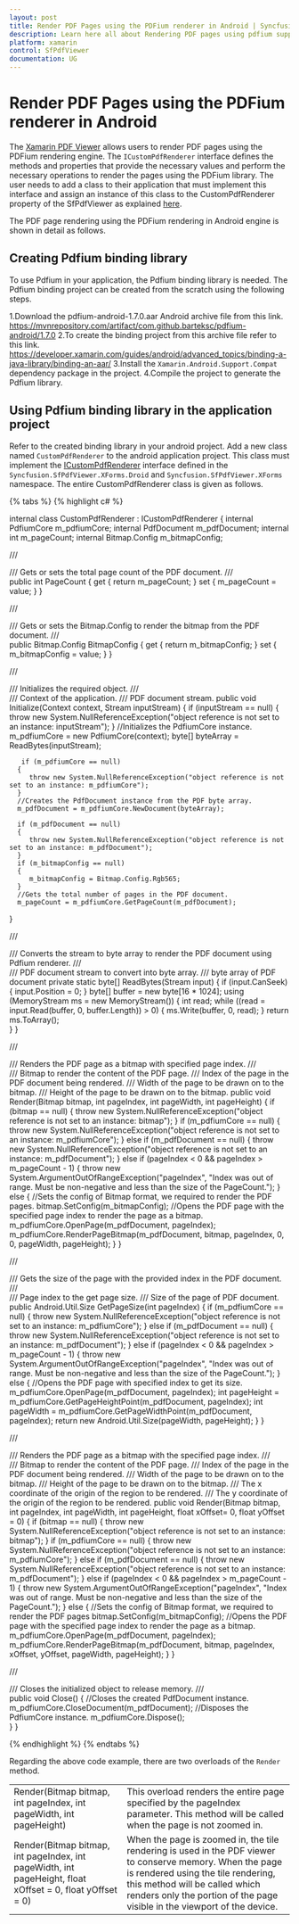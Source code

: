 ```yaml
---
layout: post
title: Render PDF Pages using the PDFium renderer in Android | Syncfusion
description: Learn here all about Rendering PDF pages using pdfium support on Android platform in Syncfusion<sup>®</sup> Xamarin Pdf Viewer (SfPdfViewer) control and more.
platform: xamarin
control: SfPdfViewer
documentation: UG
---
```


# Render PDF Pages using the PDFium renderer in Android

The [Xamarin PDF Viewer](https://www.syncfusion.com/xamarin-ui-controls/xamarin-pdf-viewer) allows users to render PDF pages using the PDFium rendering engine. The `ICustomPdfRenderer` interface defines the methods and properties that provide the necessary values and perform the necessary operations to render the pages using the PDFium library. The user needs to add a class to their application that must implement this interface and assign an instance of this class to the CustomPdfRenderer property of the SfPdfViewer as explained [here](https://help.syncfusion.com/xamarin/pdf-viewer/rendering-pdf-pages-using-pdfium).

The PDF page rendering using the PDFium rendering in Android engine is shown in detail as follows.

## Creating Pdfium binding library

To use Pdfium in your application, the Pdfium binding library is needed. The Pdfium binding project can be created from the scratch using the following steps.

1.Download the pdfium-android-1.7.0.aar Android archive file from this link.
<https://mvnrepository.com/artifact/com.github.barteksc/pdfium-android/1.7.0>
2.To create the binding project from this archive file refer to this link. 
<https://developer.xamarin.com/guides/android/advanced_topics/binding-a-java-library/binding-an-aar/>
3.Install the `Xamarin.Android.Support.Compat` dependency package in the project.
4.Compile the project to generate the Pdfium library.

## Using Pdfium binding library in the application project

Refer to the created binding library in your android project. Add a new class named `CustomPdfRenderer` to the android application project. This class must implement the [ICustomPdfRenderer](https://help.syncfusion.com/cr/xamarin/Syncfusion.SfPdfViewer.XForms.ICustomPdfRendererService.html#Syncfusion_SfPdfViewer_XForms_ICustomPdfRendererService_AlternatePdfRenderer) interface defined in the `Syncfusion.SfPdfViewer.XForms.Droid` and `Syncfusion.SfPdfViewer.XForms` namespace.
The entire CustomPdfRenderer class is given as follows. 

{% tabs %}
{% highlight c# %}

internal class CustomPdfRenderer : ICustomPdfRenderer
{
   internal PdfiumCore m_pdfiumCore;
   internal PdfDocument m_pdfDocument;
   internal int m_pageCount;
   internal Bitmap.Config m_bitmapConfig;
  
   /// <summary>
   /// Gets or sets the total page count of the PDF document.
   /// </summary>
   public int PageCount
   {
      get
      {
         return m_pageCount;
      }
      set
      {
         m_pageCount = value;
      }
   }
   
   /// <summary>
   /// Gets or sets the Bitmap.Config to render the bitmap from the PDF document.
   /// </summary>
   public Bitmap.Config BitmapConfig
   {
      get
      {
         return m_bitmapConfig;
      }
      set
      {
         m_bitmapConfig = value;
      }
   }

   /// <summary>
   /// Initializes the required object.
   /// </summary>
   /// <param name="context">Context of the application.</param>
   /// <param name="inputStream">PDF document stream.</param>
   public void Initialize(Context context, Stream inputStream)
   {
      if (inputStream == null)
      {
         throw new System.NullReferenceException("object reference is not set to an instance: inputStream");
      }
      //Initializes the PdfiumCore instance.
      m_pdfiumCore = new PdfiumCore(context);
      byte[] byteArray = ReadBytes(inputStream);
      
	   if (m_pdfiumCore == null)
      {
         throw new System.NullReferenceException("object reference is not set to an instance: m_pdfiumCore");
      }         
      //Creates the PdfDocument instance from the PDF byte array.
      m_pdfDocument = m_pdfiumCore.NewDocument(byteArray);

      if (m_pdfDocument == null)
      {
         throw new System.NullReferenceException("object reference is not set to an instance: m_pdfDocument");
      }
      if (m_bitmapConfig == null)
      {
         m_bitmapConfig = Bitmap.Config.Rgb565;
      }
      //Gets the total number of pages in the PDF document.
      m_pageCount = m_pdfiumCore.GetPageCount(m_pdfDocument);
   }
     
   /// <summary>
   /// Converts the stream to byte array to render the PDF document using Pdfium renderer.
   /// </summary>
   /// <param name="inputStream">PDF document stream to convert into byte array.</param>
   /// <returns>byte array of PDF document</returns>
   private static byte[] ReadBytes(Stream input)
   {
      if (input.CanSeek)
      {
         input.Position = 0;
      }
	   byte[] buffer = new byte[16 * 1024];
      using (MemoryStream ms = new MemoryStream())
      {
         int read;
         while ((read = input.Read(buffer, 0, buffer.Length)) > 0)
         {
            ms.Write(buffer, 0, read);
         }
         return ms.ToArray();     
      }
   }
	   
   /// <summary>
   /// Renders the PDF page as a bitmap with specified page index.
   /// </summary>
   /// <param name="bitmap">Bitmap to render the content of the PDF page. </param>
   /// <param name="pageIndex">Index of the page in the PDF document being rendered.</param>
   /// <param name="pageWidth">Width of the page to be drawn on to the bitmap.</param>
   /// <param name="pageHeight">Height of the page to be drawn on to the bitmap.</param>
   public void Render(Bitmap bitmap, int pageIndex, int pageWidth, int pageHeight)
   {
      if (bitmap == null)
      {
         throw new System.NullReferenceException("object reference is not set to an instance: bitmap");
      }
      if (m_pdfiumCore == null)
      {
         throw new System.NullReferenceException("object reference is not set to an instance: m_pdfiumCore");
      }
      else if (m_pdfDocument == null)
      {
         throw new System.NullReferenceException("object reference is not set to an instance: m_pdfDocument");
      }
      else if (pageIndex < 0 && pageIndex > m_pageCount - 1)
      {
         throw new System.ArgumentOutOfRangeException("pageIndex", "Index was out of range. Must be non-negative and less than the size of the PageCount.");
      }
      else
      {
         //Sets the config of Bitmap format, we required to render the PDF pages.
         bitmap.SetConfig(m_bitmapConfig);
         //Opens the PDF page with the specified page index to render the page as a bitmap.
         m_pdfiumCore.OpenPage(m_pdfDocument, pageIndex);
         m_pdfiumCore.RenderPageBitmap(m_pdfDocument, bitmap, pageIndex, 0, 0, pageWidth, pageHeight);
      }
   }
		 
   /// <summary>
   /// Gets the size of the page with the provided index in the PDF document.
   ///</summary>
   /// <param name="pageIndex">Page index to the get page size.</param>
   /// <returns>Size of the page of PDF document.</returns>
   public Android.Util.Size GetPageSize(int pageIndex)
   {
      if (m_pdfiumCore == null)
      {
         throw new System.NullReferenceException("object reference is not set to an instance: m_pdfiumCore");
      }
      else if (m_pdfDocument == null)
      {
         throw new System.NullReferenceException("object reference is not set to an instance: m_pdfDocument");
      }
      else if (pageIndex < 0 && pageIndex > m_pageCount - 1)
      {
         throw new System.ArgumentOutOfRangeException("pageIndex", "Index was out of range. Must be non-negative and less than the size of the PageCount.");
      }
      else
      {
         //Opens the PDF page with specified index to get its size.
         m_pdfiumCore.OpenPage(m_pdfDocument, pageIndex);
         int pageHeight = m_pdfiumCore.GetPageHeightPoint(m_pdfDocument, pageIndex);
         int pageWidth = m_pdfiumCore.GetPageWidthPoint(m_pdfDocument, pageIndex);
         return new Android.Util.Size(pageWidth, pageHeight);
      }
   }
   
   /// <summary>
   /// Renders the PDF page as a bitmap with the specified page index.
   /// </summary>
   /// <param name="bitmap">Bitmap to render the content of the PDF page. </param>
   /// <param name="pageIndex">Index of the page in the PDF document being rendered.</param>
   /// <param name="pageWidth">Width of the page to be drawn on to the bitmap.</param>
   /// <param name="pageHeight">Height of the page to be drawn on to the bitmap.</param>
   /// <param name="x">The x coordinate of the origin of the region to be rendered.</param>	
   /// <param name="y">The y coordinate of the origin of the region to be rendered.</param>
   public void Render(Bitmap bitmap, int pageIndex, int pageWidth, int pageHeight,  float xOffset= 0, float yOffset = 0)
   {
      if (bitmap == null)
      {
         throw new System.NullReferenceException("object reference is not set to an instance: bitmap");
      }
      if (m_pdfiumCore == null)
      {
         throw new System.NullReferenceException("object reference is not set to an instance: m_pdfiumCore");
      }
      else if (m_pdfDocument == null)
      {
         throw new System.NullReferenceException("object reference is not set to an instance: m_pdfDocument");
      }
      else if (pageIndex < 0 && pageIndex > m_pageCount - 1)
      {
         throw new System.ArgumentOutOfRangeException("pageIndex", "Index was out of range. Must be non-negative and less than the size of the PageCount.");
      }
      else
      {
         //Sets the config of Bitmap format, we required to render the PDF pages
         bitmap.SetConfig(m_bitmapConfig);
         //Opens the PDF page with the specified page index to render the page as a bitmap.
         m_pdfiumCore.OpenPage(m_pdfDocument, pageIndex);
         m_pdfiumCore.RenderPageBitmap(m_pdfDocument, bitmap, pageIndex, xOffset, yOffset, pageWidth, pageHeight);
      }
   }
		
   /// <summary>
   /// Closes the initialized object to release memory.
   /// </summary>
   public void Close()
   {
      //Closes the created PdfDocument instance.
      m_pdfiumCore.CloseDocument(m_pdfDocument);
      //Disposes the PdfiumCore instance.
      m_pdfiumCore.Dispose();	
   }
}
			
{% endhighlight %}
{% endtabs %}

Regarding the above code example, there are two overloads of the `Render` method.

<table>
<tr>
<td>Render(Bitmap bitmap, int pageIndex, int pageWidth, int pageHeight)</td>
<td>This overload renders the entire page specified by the pageIndex parameter. This method will be called when the page is not zoomed in.</td>
</tr>
<tr>
<td>Render(Bitmap bitmap, int pageIndex, int pageWidth, int pageHeight,  float xOffset = 0, float yOffset = 0)</td>
<td>When the page is zoomed in, the tile rendering is used in the PDF viewer to conserve memory. When the page is rendered using the tile rendering, this method will be called which renders only the portion of the page visible in the viewport of the device.</td>
</tr>
</table>
